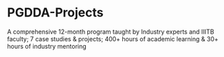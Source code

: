 # PGDDA-Projects   
A comprehensive 12-month program taught by Industry experts and IIITB faculty; 7 case studies &amp; projects; 400+ hours of academic learning &amp; 30+ hours of industry mentoring
